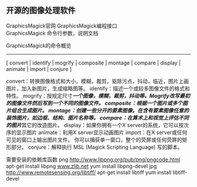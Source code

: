 
## 开源的图像处理软件

GraphicsMagick官网
GraphicsMagick编程接口  
GraphicsMagick 命令行参数，说明文档

GraphicsMagick的命令概览

----------------------------------------------------------------------------

[ convert | identify | mogrify | composite | montage | compare | display | animate | import | conjure ]

convert：转换图像格式和大小，模糊，裁剪，驱除污点，抖动，临近，图片上画图片，加入新图片，生成缩略图等。
identify：描述一个或较多图像文件的格式和特性。
mogrify：按规定尺寸***一个图像，模糊，裁剪，抖动等。Mogrify改写最初的图像文件然后写到一个不同的图像文件。
composite：根据一个图片或多个图片组合生成图片。
montage：创建一些分开的要素图像。在含有要素图像任意的装饰图片，如边框、结构、图片名称等。
compare：在算术上和视觉上评估不同的图片***其它的改造图片。
display：如果你拥有一个X server的系统，它可以按次序的显示图片
animate：利用X server显示动画图片
import：在X server或任何可见的窗口上输出图片文件。 你可以捕获单一窗口，整个的荧屏或任何荧屏的矩形部分。
conjure：解释执行 MSL (Magick Scripting Language) 写的脚本。

需要安装的依赖库函数
png <http://www.libpng.org/pub/png/pngcode.html> apt-get install libpng
 www.zlib.net yum install libpng-devel
jpg <http://www.remotesensing.org/libtiff/> apt-get install libtiff
  yum install libtiff-devel
